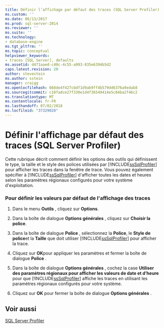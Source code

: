 ```yaml
---
title: Définir l’affichage par défaut des traces (SQL Server Profiler) | Microsoft Docs
ms.custom: ''
ms.date: 06/13/2017
ms.prod: sql-server-2014
ms.reviewer: ''
ms.suite: ''
ms.technology:
- database-engine
ms.tgt_pltfrm: ''
ms.topic: conceptual
helpviewer_keywords:
- traces [SQL Server], defaults
ms.assetid: d471aaed-c40c-4c55-a993-835e6394b5d2
caps.latest.revision: 20
author: stevestein
ms.author: sstein
manager: craigg
ms.openlocfilehash: 668de4f427cbdf1d9ab9ff4b579dd6376a9edab8
ms.sourcegitcommit: c18fadce27f330e1d4f36549414e5c84ba2f46c2
ms.translationtype: MT
ms.contentlocale: fr-FR
ms.lasthandoff: 07/02/2018
ms.locfileid: "37329028"
---
```

# <a name="set-trace-display-defaults-sql-server-profiler"></a>Définir l'affichage par défaut des traces (SQL Server Profiler)
  Cette rubrique décrit comment définir les options des outils qui définissent le type, la taille et le style des polices utilisées par [!INCLUDE[ssSqlProfiler](../../includes/sssqlprofiler-md.md)] pour afficher les traces dans la fenêtre de trace. Vous pouvez également spécifier à [!INCLUDE[ssSqlProfiler](../../includes/sssqlprofiler-md.md)] d'afficher toutes les dates et heures selon les paramètres régionaux configurés pour votre système d'exploitation.  
  
### <a name="to-set-trace-display-defaults"></a>Pour définir les valeurs par défaut de l'affichage des traces  
  
1.  Dans le menu **Outils** , cliquez sur **Options**.  
  
2.  Dans la boîte de dialogue **Options générales** , cliquez sur **Choisir la police**.  
  
3.  Dans la boîte de dialogue **Police** , sélectionnez la **Police**, le **Style de police**et la **Taille** que doit utiliser [!INCLUDE[ssSqlProfiler](../../includes/sssqlprofiler-md.md)] pour afficher la trace.  
  
4.  Cliquez sur **OK**pour appliquer les paramètres et fermer la boîte de dialogue **Police** .  
  
5.  Dans la boîte de dialogue **Options générales** , cochez la case **Utiliser des paramètres régionaux pour afficher les valeurs de date et d’heure** pour que [!INCLUDE[ssSqlProfiler](../../includes/sssqlprofiler-md.md)] affiche les traces en utilisant les paramètres régionaux configurés pour votre système.  
  
6.  Cliquez sur **OK** pour fermer la boîte de dialogue **Options générales** .  
  
## <a name="see-also"></a>Voir aussi  
 [SQL Server Profiler](sql-server-profiler.md)  
  
  
